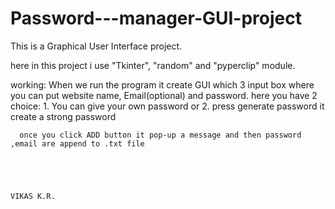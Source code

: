 # Password---manager-GUI-project
This is a Graphical User Interface project.

here in this project i use "Tkinter", "random" and "pyperclip" module.

working:
  When we run the program it create GUI which 3 input box where you can put website name, Email(optional) and password.
  here you have 2 choice:
      1. You can give your own password or 
      2. press generate password it create a strong password
      
      once you click ADD button it pop-up a message and then password ,email are append to .txt file
      


  
                                                                                                   VIKAS K.R.
